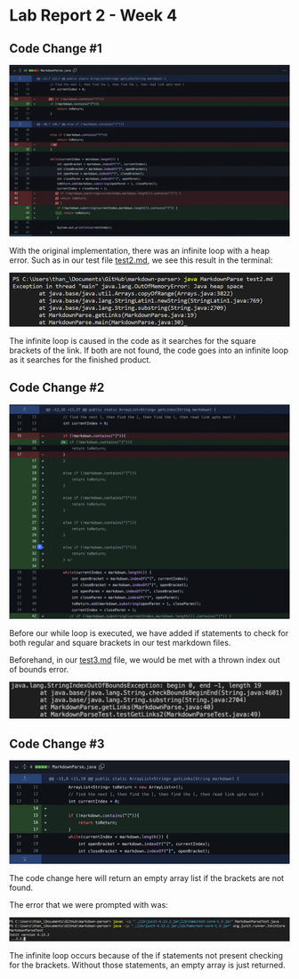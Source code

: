 # Lab Report 2 - Week 4

## Code Change #1
![change1](change.png)

With the original implementation, there was an infinite loop with a heap error. Such as in our test file [test2.md](https://github.com/hthan18/cse15l-lab-reports/blob/main/test2.md), we see this result in the terminal:

![error](error.png)

The infinite loop is caused in the code as it searches for the square brackets of the link. If both are not found, the code goes into an infinite loop as it searches for the finished product.

## Code Change #2
![change2](change2.png)


Before our while loop is executed, we have added if statements to check for both regular and square brackets in our test markdown files.

Beforehand, in our [test3.md](https://github.com/hthan18/cse15l-lab-reports/blob/main/test3.md) file, we would be met with a thrown index out of bounds error.

![error2](error2.png)

## Code Change #3

![change3](change3.png)

The code change here will return an empty array list if the brackets are not found.

The error that we were prompted with was:

![error3](error3.png)

The infinite loop occurs because of the if statements not present checking for the brackets. Without those statements, an empty array is just returned.


